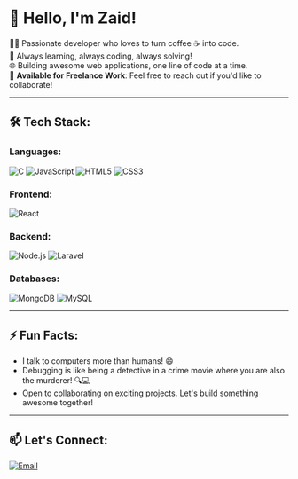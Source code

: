 <!---

- 👋 Hi, I’m @DeveloperXo
- 👀 I’m interested in exploring
- 🌱 I’m currently learning DSA
- 💞️ I’m looking to collaborate on ...
- 📫 How to reach me developer.zaid4u@gmail.com
- 😄 Pronouns: ...
- ⚡ Fun fact: I remember how to print `Hello, World` in Java!
- **Languages & Tool -**
- 

<!---
DeveloperXo/DeveloperXo is a ✨ special ✨ repository because its `README.md` (this file) appears on your GitHub profile.
You can click the Preview link to take a look at your changes.
--->



# 👋 Hello, I'm Zaid!

👨‍💻 Passionate developer who loves to turn coffee ☕ into code.  
🔭 Always learning, always coding, always solving!  
🌐 Building awesome web applications, one line of code at a time.  
💼 **Available for Freelance Work**: Feel free to reach out if you'd like to collaborate!

---

## 🛠️ Tech Stack:

### Languages:
<p>
  <img src="https://img.shields.io/badge/C-555555?style=for-the-badge&logo=c&logoColor=white" alt="C" />
  <img src="https://img.shields.io/badge/JavaScript-555555?style=for-the-badge&logo=javascript&logoColor=F7DF1E" alt="JavaScript" />
  <img src="https://img.shields.io/badge/HTML5-555555?style=for-the-badge&logo=html5&logoColor=E34F26" alt="HTML5" />
  <img src="https://img.shields.io/badge/CSS3-555555?style=for-the-badge&logo=css3&logoColor=1572B6" alt="CSS3" />
</p>

### Frontend:
<p>
  <img src="https://img.shields.io/badge/React-555555?style=for-the-badge&logo=react&logoColor=61DAFB" alt="React" />
</p>

### Backend:
<p>
  <img src="https://img.shields.io/badge/Node.js-555555?style=for-the-badge&logo=node.js&logoColor=339933" alt="Node.js" />
  <img src="https://img.shields.io/badge/Laravel-555555?style=for-the-badge&logo=laravel&logoColor=FF2D20" alt="Laravel" />
</p>

### Databases:
<p>
  <img src="https://img.shields.io/badge/MongoDB-555555?style=for-the-badge&logo=mongodb&logoColor=47A248" alt="MongoDB" />
  <img src="https://img.shields.io/badge/MySQL-555555?style=for-the-badge&logo=mysql&logoColor=4479A1" alt="MySQL" />
</p>

---

## ⚡ Fun Facts:
- I talk to computers more than humans! 😄
- Debugging is like being a detective in a crime movie where you are also the murderer! 🔍💻
- Open to collaborating on exciting projects. Let's build something awesome together!

---

## 📫 Let's Connect:

<p>
  <!--
  <a href="https://www.linkedin.com/in/your-profile" target="_blank">
    <img src="https://img.shields.io/badge/LinkedIn-555555?style=for-the-badge&logo=linkedin&logoColor=0A66C2" alt="LinkedIn" />
  </a>
  <a href="https://twitter.com/your-handle" target="_blank">
    <img src="https://img.shields.io/badge/Twitter-555555?style=for-the-badge&logo=twitter&logoColor=1DA1F2" alt="Twitter" />
  </a>
  -->
  <a href="mailto:developer.zaid4u@gmail.com" target="_blank">
    <img src="https://img.shields.io/badge/Email-555555?style=for-the-badge&logo=gmail&logoColor=EA4335" alt="Email" />
  </a>
</p>



